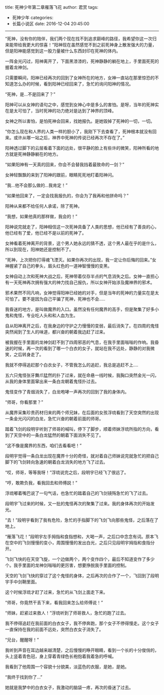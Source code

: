 title: 死神少年第二章雁落飞花
author: 君赏
tags:
  - 死神少年
categories:
  - 长篇小说区
date: 2016-12-04 20:45:00
---
“死神，没有你的陪伴，我们两个现在找不到追求巅峰的路径，我希望你这一次归来能带给我更大的惊喜！”阳神现在虽然感觉不到之前死神身上散发强大的力量，但是阳神能感觉到这一股力量被什么东西封印在死神的体内。

一阵金光闪过，阳神离开了，下面黑漆漆的，死神静静的躺在地上，手里面死死的握着龙神剑。

只需要瞬间，阳神已经再次的回到了女神所在的地方，女神一直站在那里惊恐的不知道怎么办的时候，看到阳神已经回来了，急忙的询问阳神的情况。

“死神，是...不是回来了？”

阳神可以从女神的语句之中，感觉到女神心中是多么的害怕。是呀，当年的死神实在是太可怕了，当时死神的功力绝对是达到了神界的顶峰。

女神之所以害怕，是怕死神会回来，找她报仇。是她毁掉了死神的一切，一切。

“你怎么现在和人界的人类一样的胆小了，我刚下下去查看了，死神根本就没有回来。或许从哪一站之后，神界中死神的传说已经再次不存在了。”

阳神透过脚下的云层看着下面的远处，很平静的脸上有些许的微笑，阳神所看的地方就是死神静静躺在的地方。

“如果阳神有一天真的回来，你会不会替我挡着最致命的一剑？”

女神轻飘飘的来到了阳神的跟前，眼睛死死地盯着阳神问。

“我...他不会那么做的...我肯定！”

“如果他回来了，一定会找我报仇的，你会为了我再和他拼命吗？”

阳神从来都不给任何人承诺，除了死神。

“我想，如果他真的那样做，我会的！”

阳神说完就走了，阳神相信这一次死神具备了人类的思想，他已经有了善良的心，他已经有了爱，他已经不是以前的死神了。

女神看着死神离开的背景，这个男人她永远的猜不透，这个男人最在乎的是什么，所以到现在，阳神她还是控制不了。

“死神，上次把你打得魂飞湮灭。如果你再次的出现，我一定让你后悔的回来。”女神握紧了自己的拳头，眉头红色的一道神智慢慢的变黑。

女神自动上次和死神大战之后，死神带着仅存半点的气息消失之后。女神一直担心有一天死神再次拥有强大的神力找自己报仇，所以女神开始涉及魔神界的邪术。

邪术果然不同凡响，女神觉得阳神已经她的对手，但是当年的死神的力量实在是太可怕了。要不是因为自己平骗了死神，死神也不会.....

我昏迷的地方，是叫做魔界的入口。虽然没有任何魔界的高手，但是聚集了好多小鬼和鬼怪，专业吃人头和和人血为生。

自从阳神离开之后，在我身边的守护之力慢慢的变弱，最后消失了。在四周的鬼怪突然闻到了生人的味道，都兴奋的朝着我边赶了过来。

被我握在手里面的龙神剑赶不到了四周邪恶的气息，在我手里面嗡嗡的作响。我昏迷的时候，再一次的看到了哪一个白衣的女子，就站在我不远处，静静的对我微笑，之后转身走了。

我就不停得追赶那个白衣女子，不管我怎么的追赶，我总是追赶不上....

五六只鬼怪张牙舞爪猛然的扑了过来，就在命悬一线时候，我胸口突然金光一闪，从我的身体里面窜出来一条白龙朝着鬼怪扑过去。

鬼怪变作了青烟消失了，白龙咆哮一声再次的回到了我的身体内。

“师哥，你看那里？”

从魔界采集珍贵药材归来的两个师兄妹，在后面的女孩浮琉看到了天空突然的出现一条金光闪闪的白龙，急忙兴奋的朝着前面的师哥。

踏着飞剑的段明宇听到了师哥的喊叫，停下了脚步，顺着师妹浮琉所指的方向，看到了天空中的一条白龙猛然的朝着下面消失不见了。

“这不像是魔界的东西，咱们去看看吧！”

段明宇觉得一条白龙出现在魔界十分的奇怪，就对着自己师妹说完就急忙的把自己脚下的飞剑转向急速的朝着白龙消失的地方飞了过去。

“哎，师哥，等等我呀！”浮琉说完之后，段明宇已经飞了很远了。

“哼，敢欺负我，看我回去和师傅説！”

浮琉嘟着嘴巴说了一句气话，也急忙的踏着自己的飞剑镜殇急忙的飞了过去。

段明宇飞过来的时候，又一批的鬼怪再次的聚集了过来。我的身体再次的开始发光。

“去！”段明宇看到了我有危险，急忙的手指脚下的飞剑飞向那些鬼怪，之后落在了地上。

“雁落飞花！”段明宇左手拇指和食指想和，大喝一声，之后口中念念有词。原本飞在空中的飞剑慢慢的变小，周围慢慢的发出白光，之后只见段明宇拇指和食指分开。

飞剑飞快的在天空飞旋，一个边做两个，两个变作四个，最后不知道变作了多少个。我手里面的龙神剑嗡嗡的更厉害，想要挣脱我手里面的控制。

天空的飞剑飞快的穿过了这个鬼怪的身体，之后再次的合作了一个，飞回到了段明宇手中剑鞘里面。

这个时候浮琉才赶了过来，急忙的从飞剑上面走下来。

“师哥，你竟然干丢下来，看我回来怎么给师傅说！”

“师妹，赶紧过来救人！”浮琉听到了师哥救人，急忙的跑了过去。

我不停得追赶在我前面的白衣女子，我不停奔跑，那个女子不停得慢走。这个女子一直保持在我的前面不远处，突然白衣女子消失了。

“兄台，醒醒呀！”

我听到声音在耳边越来越清楚，之后慢慢的睁开眼睛，看到一个长的十分俊俏的，头上竖着青色冠，身上穿着青绿色长袍抱着我着急的呼喊。

我看到了他周围一个容貌十分貌美，淡蓝色的衣服，是她，是她。

“我终于找到你了...”

她就是我梦中的白衣女子，我激动的脑袋一疼，再次的昏迷了过去。

